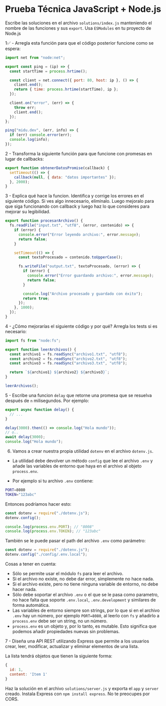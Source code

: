# Prueba Técnica JavaScript + Node.js

Escribe las soluciones en el archivo `solutions/index.js` manteniendo el nombre de las funciones y sus `export`. Usa `ESModules` en tu proyecto de Node.js

1✅ - Arregla esta función para que el código posterior funcione como se espera:

```javascript
import net from "node:net";

export const ping = (ip) => {
  const startTime = process.hrtime();

  const client = net.connect({ port: 80, host: ip }, () => {
    client.end();
    return { time: process.hrtime(startTime), ip };
  });

  client.on("error", (err) => {
    throw err;
    client.end();
  });
};

ping("midu.dev", (err, info) => {
  if (err) console.error(err);
  console.log(info);
});
```

2 - Transforma la siguiente función para que funcione con promesas en lugar de callbacks:

```javascript
export function obtenerDatosPromise(callback) {
  setTimeout(() => {
    callback(null, { data: "datos importantes" });
  }, 2000);
}
```

3 - Explica qué hace la funcion. Identifica y corrige los errores en el siguiente código. Si ves algo innecesario, elimínalo. Luego mejoralo para que siga funcionando con callback y luego haz lo que consideres para mejorar su legibilidad.

```javascript
export function procesarArchivo() {
  fs.readFile("input.txt", "utf8", (error, contenido) => {
    if (error) {
      console.error("Error leyendo archivo:", error.message);
      return false;
    }

    setTimeout(() => {
      const textoProcesado = contenido.toUpperCase();

      fs.writeFile("output.txt", textoProcesado, (error) => {
        if (error) {
          console.error("Error guardando archivo:", error.message);
          return false;
        }

        console.log("Archivo procesado y guardado con éxito");
        return true;
      });
    }, 1000);
  });
}
```

4 - ¿Cómo mejorarías el siguiente código y por qué? Arregla los tests si es necesario:

```javascript
import fs from "node:fs";

export function leerArchivos() {
  const archivo1 = fs.readSync("archivo1.txt", "utf8");
  const archivo2 = fs.readSync("archivo2.txt", "utf8");
  const archivo3 = fs.readSync("archivo3.txt", "utf8");

  return `${archivo1} ${archivo2} ${archivo3}`;
}

leerArchivos();
```

5 - Escribe una funcion `delay` que retorne una promesa que se resuelva después de `n` milisegundos. Por ejemplo:

```javascript
export async function delay() {
  // ...
}

delay(3000).then(() => console.log("Hola mundo"));
// o..
await delay(3000);
console.log("Hola mundo");
```

6. Vamos a crear nuestra propia utilidad `dotenv` en el archivo `dotenv.js`.

- La utilidad debe devolver un método `config` que lee el archivo `.env` y añade las variables de entorno que haya en el archivo al objeto `process.env`.

- Por ejemplo si tu archivo `.env` contiene:

```sh
PORT=8080
TOKEN="123abc"
```

Entonces podríamos hacer esto:

```javascript
const dotenv = require("./dotenv.js");
dotenv.config();

console.log(process.env.PORT); // "8008"
console.log(process.env.TOKEN); // "123abc"
```

También se le puede pasar el path del archivo `.env` como parámetro:

```javascript
const dotenv = require("./dotenv.js");
dotenv.config("./config/.env.local");
```

Cosas a tener en cuenta:

- Sólo se permite usar el módulo `fs` para leer el archivo.
- Si el archivo no existe, no debe dar error, simplemente no hace nada.
- Si el archivo existe, pero no tiene ninguna variable de entorno, no debe hacer nada.
- Sólo debe soportar el archivo `.env` o el que se le pasa como parametro, no hace falta que soporte `.env.local`, `.env.development` y similares de forma automática.
- Las variables de entorno siempre son strings, por lo que si en el archivo `.env` hay un número, por ejemplo `PORT=8080`, al leerlo con `fs` y añadirlo a `process.env` debe ser un string, no un número.
- `process.env` es un objeto y, por lo tanto, es mutable. Esto significa que podemos añadir propiedades nuevas sin problemas.

7 - Diseña una API REST utilizando Express que permite a los usuarios crear, leer, modificar, actualizar y eliminar elementos de una lista.

La lista tendrá objetos que tienen la siguiente forma:

```javascript
{
  id: 1,
  content: 'Item 1'
}
```

Haz la solución en el archivo `solutions/server.js` y exporta el `app` y `server` creado.
Instala Express con `npm install express`. No te preocupes por CORS.
